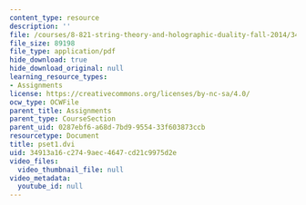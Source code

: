 ```yaml
---
content_type: resource
description: ''
file: /courses/8-821-string-theory-and-holographic-duality-fall-2014/34913a16c2749aec4647cd21c9975d2e_MIT8_821F14_pset1.pdf
file_size: 89198
file_type: application/pdf
hide_download: true
hide_download_original: null
learning_resource_types:
- Assignments
license: https://creativecommons.org/licenses/by-nc-sa/4.0/
ocw_type: OCWFile
parent_title: Assignments
parent_type: CourseSection
parent_uid: 0287ebf6-a68d-7bd9-9554-33f603873ccb
resourcetype: Document
title: pset1.dvi
uid: 34913a16-c274-9aec-4647-cd21c9975d2e
video_files:
  video_thumbnail_file: null
video_metadata:
  youtube_id: null
---
```

